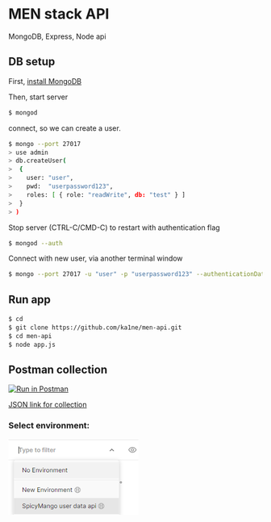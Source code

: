 # MEN stack API

MongoDB, Express, Node api

## DB setup

First, [install MongoDB](https://docs.mongodb.com/manual/administration/install-community/)  

Then, start server

```bash
$ mongod
```

connect, so we can create a user.

```bash
$ mongo --port 27017
> use admin
> db.createUser(
>  {
>    user: "user",
>    pwd:  "userpassword123",
>    roles: [ { role: "readWrite", db: "test" } ]
>  }
> )
```

Stop server (CTRL-C/CMD-C) to restart with authentication flag
```bash
$ mongod --auth
```

Connect with new user, via another terminal window

```bash
$ mongo --port 27017 -u "user" -p "userpassword123" --authenticationDatabase "admin"
```

## Run app

```bash
$ cd
$ git clone https://github.com/ka1ne/men-api.git
$ cd men-api
$ node app.js
```

## Postman collection

[![Run in Postman](https://run.pstmn.io/button.svg)](https://app.getpostman.com/run-collection/12438044-8bfd921f-c3ac-470c-9090-d02ef7a58806?action=collection%2Ffork&collection-url=entityId%3D12438044-8bfd921f-c3ac-470c-9090-d02ef7a58806%26entityType%3Dcollection#?env%5BSpicyMango%20user%20data%20api%5D=W3sia2V5IjoidXNlcklkIiwidmFsdWUiOiIiLCJlbmFibGVkIjp0cnVlLCJ0eXBlIjoidGV4dCJ9XQ==)

[JSON link for collection](https://www.getpostman.com/collections/28f48e2b5b14fbcf328c)  

### Select environment:  
![Environment selection, use SpicyMango user data api](/img/environ.png "Environment selection, use SpicyMango user data api")

